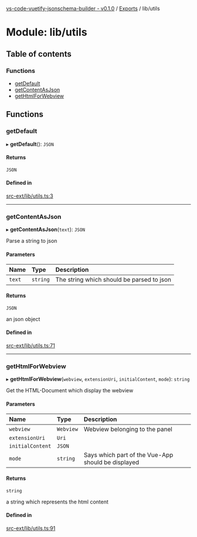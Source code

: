 [vs-code-vuetify-jsonschema-builder - v0.1.0](../README.md) / [Exports](../modules.md) / lib/utils

# Module: lib/utils

## Table of contents

### Functions

- [getDefault](lib_utils.md#getdefault)
- [getContentAsJson](lib_utils.md#getcontentasjson)
- [getHtmlForWebview](lib_utils.md#gethtmlforwebview)

## Functions

### getDefault

▸ **getDefault**(): `JSON`

#### Returns

`JSON`

#### Defined in

[src-ext/lib/utils.ts:3](https://github.com/FlowSquad/vs-code-vuetify-jsonschema-builder/blob/b7ab68e/src-ext/lib/utils.ts#L3)

___

### getContentAsJson

▸ **getContentAsJson**(`text`): `JSON`

Parse a string to json

#### Parameters

| Name | Type | Description |
| :------ | :------ | :------ |
| `text` | `string` | The string which should be parsed to json |

#### Returns

`JSON`

an json object

#### Defined in

[src-ext/lib/utils.ts:71](https://github.com/FlowSquad/vs-code-vuetify-jsonschema-builder/blob/b7ab68e/src-ext/lib/utils.ts#L71)

___

### getHtmlForWebview

▸ **getHtmlForWebview**(`webview`, `extensionUri`, `initialContent`, `mode`): `string`

Get the HTML-Document which display the webview

#### Parameters

| Name | Type | Description |
| :------ | :------ | :------ |
| `webview` | `Webview` | Webview belonging to the panel |
| `extensionUri` | `Uri` |  |
| `initialContent` | `JSON` |  |
| `mode` | `string` | Says which part of the Vue-App should be displayed |

#### Returns

`string`

a string which represents the html content

#### Defined in

[src-ext/lib/utils.ts:91](https://github.com/FlowSquad/vs-code-vuetify-jsonschema-builder/blob/b7ab68e/src-ext/lib/utils.ts#L91)
